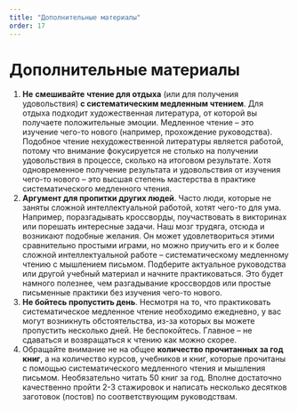 ```yaml
---
title: "Дополнительные материалы"
order: 17
---
```


# Дополнительные материалы

1. **Не** **смешивайте** **чтение для отдыха** (или для получения удовольствия) **с систематическим медленным чтением**. Для отдыха подходит художественная литература, от которой вы получаете положительные эмоции. Медленное чтение – это изучение чего-то нового (например, прохождение руководства). Подобное чтение нехудожественной литературы является работой, потому что внимание фокусируется не столько на получении удовольствия в процессе, сколько на итоговом результате. Хотя одновременное получение результата и удовольствия от изучения чего-то нового – это высшая степень мастерства в практике систематического медленного чтения.
2. **Аргумент для пропитки других людей**. Часто люди, которые не заняты сложной интеллектуальной работой, хотят чего-то для ума. Например, поразгадывать кроссворды, поучаствовать в викторинах или порешать интересные задачи. Наш мозг трудяга, отсюда и возникают подобные желания. Он может удовлетвориться этими сравнительно простыми играми, но можно приучить его и к более сложной интеллектуальной работе – систематическому медленному чтению с мышлением письмом. Подберите актуальное руководства или другой учебный материал и начните практиковаться. Это будет намного полезнее, чем разгадывание кроссвордов или простые письменные практики без изучения чего-то нового.
3. **Не бойтесь пропустить день**. Несмотря на то, что практиковать систематическое медленное чтение необходимо ежедневно, у вас могут возникнуть обстоятельства, из-за которых вы можете пропустить несколько дней. Не беспокойтесь. Главное – не сдаваться и возвращаться к чтению как можно скорее.
4. Обращайте внимание не на общее **количество прочитанных за год книг**, а на количество курсов, учебников и книг, которые прочитаны с помощью систематического медленного чтения и мышления письмом. Необязательно читать 50 книг за год. Вполне достаточно качественно пройти 2-3 стажировок и написать несколько десятков заготовок (постов) по соответствующим руководствам.